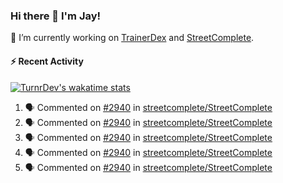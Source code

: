 ### Hi there 👋 I'm Jay!

🔭 I’m currently working on [TrainerDex](https://www.github.com/TrainerDex) and [StreetComplete](https://github.com/streetcomplete/StreetComplete).

#### :zap: Recent Activity

[![TurnrDev's wakatime stats](https://github-readme-stats.vercel.app/api/wakatime?username=TurnrDev)](https://wakatime.com/@TurnrDev)
<br>
<!--START_SECTION:activity-->
1. 🗣 Commented on [#2940](https://github.com/streetcomplete/StreetComplete/issues/2940) in [streetcomplete/StreetComplete](https://github.com/streetcomplete/StreetComplete)
2. 🗣 Commented on [#2940](https://github.com/streetcomplete/StreetComplete/issues/2940) in [streetcomplete/StreetComplete](https://github.com/streetcomplete/StreetComplete)
3. 🗣 Commented on [#2940](https://github.com/streetcomplete/StreetComplete/issues/2940) in [streetcomplete/StreetComplete](https://github.com/streetcomplete/StreetComplete)
4. 🗣 Commented on [#2940](https://github.com/streetcomplete/StreetComplete/issues/2940) in [streetcomplete/StreetComplete](https://github.com/streetcomplete/StreetComplete)
5. 🗣 Commented on [#2940](https://github.com/streetcomplete/StreetComplete/issues/2940) in [streetcomplete/StreetComplete](https://github.com/streetcomplete/StreetComplete)
<!--END_SECTION:activity-->
